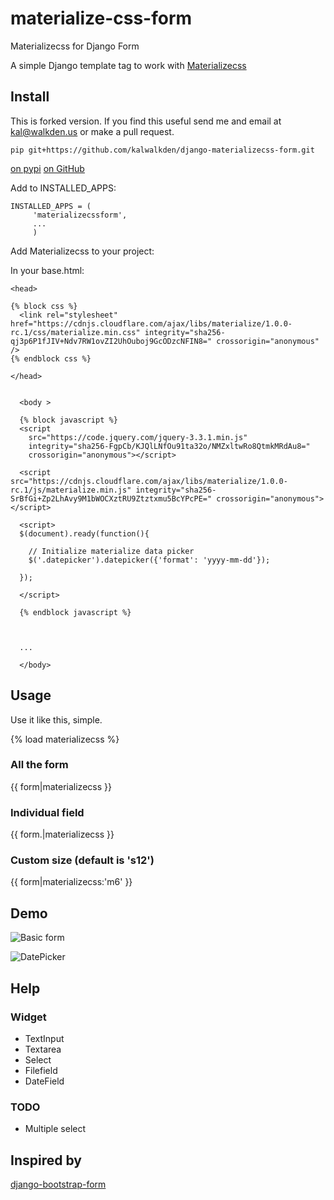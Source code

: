 # materialize-css-form
Materializecss for Django Form

A simple Django template tag to work with [Materializecss](http://materializecss.com/)





## Install

This is forked version. If you find this useful send me and email at kal@walkden.us or make a pull request.

```
pip git+https://github.com/kalwalkden/django-materializecss-form.git

```



[on pypi](https://pypi.python.org/pypi/django-materializecss-form)
[on GitHub](https://github.com/kalwalkden/django-materializecss-form)

Add to INSTALLED_APPS:

```
INSTALLED_APPS = (
     'materializecssform',
     ...
     )
```

Add Materializecss to your project:

In your base.html:

```
<head>

{% block css %}
  <link rel="stylesheet" href="https://cdnjs.cloudflare.com/ajax/libs/materialize/1.0.0-rc.1/css/materialize.min.css" integrity="sha256-qj3p6P1fJIV+Ndv7RW1ovZI2UhOuboj9GcODzcNFIN8=" crossorigin="anonymous" />
{% endblock css %}

</head>
```

```

  <body >

  {% block javascript %}
  <script
    src="https://code.jquery.com/jquery-3.3.1.min.js"
    integrity="sha256-FgpCb/KJQlLNfOu91ta32o/NMZxltwRo8QtmkMRdAu8="
    crossorigin="anonymous"></script>

  <script src="https://cdnjs.cloudflare.com/ajax/libs/materialize/1.0.0-rc.1/js/materialize.min.js" integrity="sha256-SrBfGi+Zp2LhAvy9M1bWOCXztRU9Ztztxmu5BcYPcPE=" crossorigin="anonymous"></script>

  <script>
  $(document).ready(function(){

    // Initialize materialize data picker
    $('.datepicker').datepicker({'format': 'yyyy-mm-dd'});

  });

  </script>

  {% endblock javascript %}



  ...

  </body>
```

## Usage

Use it like this, simple.

{% load materializecss %}

### All the form

{{ form|materializecss }}

### Individual field

{{ form.<field name>|materializecss }}


### Custom size (default is 's12')

{{ form|materializecss:'m6' }}



## Demo

![Basic form](https://cloud.githubusercontent.com/assets/3958123/6165004/a1984f52-b2a4-11e4-8ae2-078505991b0d.png)

![DatePicker](https://cloud.githubusercontent.com/assets/3958123/6165005/a19bf044-b2a4-11e4-9989-6a64f9c97087.png)


## Help

### Widget

- TextInput
- Textarea
- Select
- Filefield
- DateField

### TODO
- Multiple select


## Inspired by

[django-bootstrap-form](https://github.com/tzangms/django-bootstrap-form)


